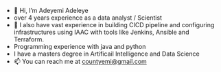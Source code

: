 - 👋 Hi, I’m Adeyemi Adeleye
- over 4 years experience as a data analyst / Scientist
- 👀 I also have vast experience in building CICD pipeline and configuring infrastructures using IAAC with tools like Jenkins, Ansible and Terraform.
- Programming experience with java and python
- I have a masters degree in Artificail Intelligence and Data Science
- 📫 You can reach me at countyemi@gmail.com
<!---
countyemi/countyemi is a ✨ special ✨ repository because its `README.md` (this file) appears on your GitHub profile.
You can click the Preview link to take a look at your changes.
--->
